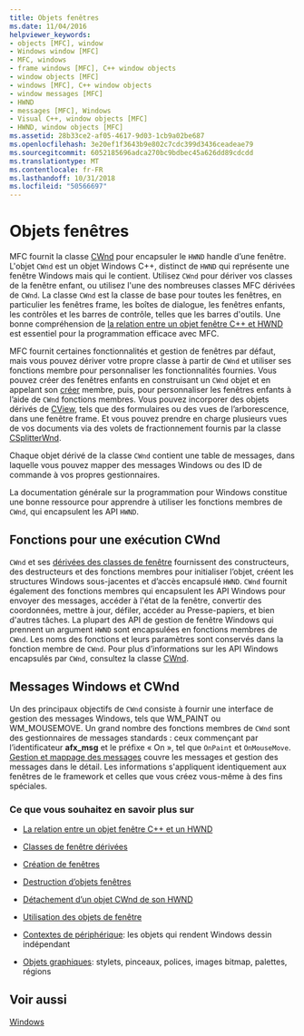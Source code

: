 ```yaml
---
title: Objets fenêtres
ms.date: 11/04/2016
helpviewer_keywords:
- objects [MFC], window
- Windows window [MFC]
- MFC, windows
- frame windows [MFC], C++ window objects
- window objects [MFC]
- windows [MFC], C++ window objects
- window messages [MFC]
- HWND
- messages [MFC], Windows
- Visual C++, window objects [MFC]
- HWND, window objects [MFC]
ms.assetid: 28b33ce2-af05-4617-9d03-1cb9a02be687
ms.openlocfilehash: 3e20ef1f3643b9e802c7cdc399d3436ceadeae79
ms.sourcegitcommit: 6052185696adca270bc9bdbec45a626dd89cdcdd
ms.translationtype: MT
ms.contentlocale: fr-FR
ms.lasthandoff: 10/31/2018
ms.locfileid: "50566697"
---
```

# <a name="window-objects"></a>Objets fenêtres

MFC fournit la classe [CWnd](../mfc/reference/cwnd-class.md) pour encapsuler le `HWND` handle d’une fenêtre. L'objet `CWnd` est un objet Windows C++, distinct de `HWND` qui représente une fenêtre Windows mais qui le contient. Utilisez `CWnd` pour dériver vos classes de la fenêtre enfant, ou utilisez l'une des nombreuses classes MFC dérivées de `CWnd`. La classe `CWnd` est la classe de base pour toutes les fenêtres, en particulier les fenêtres frame, les boîtes de dialogue, les fenêtres enfants, les contrôles et les barres de contrôle, telles que les barres d'outils. Une bonne compréhension de [la relation entre un objet fenêtre C++ et HWND](../mfc/relationship-between-a-cpp-window-object-and-an-hwnd.md) est essentiel pour la programmation efficace avec MFC.

MFC fournit certaines fonctionnalités et gestion de fenêtres par défaut, mais vous pouvez dériver votre propre classe à partir de `CWnd` et utiliser ses fonctions membre pour personnaliser les fonctionnalités fournies. Vous pouvez créer des fenêtres enfants en construisant un `CWnd` objet et en appelant son [créer](../mfc/reference/cwnd-class.md#create) membre, puis, pour personnaliser les fenêtres enfants à l’aide de `CWnd` fonctions membres. Vous pouvez incorporer des objets dérivés de [CView](../mfc/reference/cview-class.md), tels que des formulaires ou des vues de l’arborescence, dans une fenêtre frame. Et vous pouvez prendre en charge plusieurs vues de vos documents via des volets de fractionnement fournis par la classe [CSplitterWnd](../mfc/reference/csplitterwnd-class.md).

Chaque objet dérivé de la classe `CWnd` contient une table de messages, dans laquelle vous pouvez mapper des messages Windows ou des ID de commande à vos propres gestionnaires.

La documentation générale sur la programmation pour Windows constitue une bonne ressource pour apprendre à utiliser les fonctions membres de `CWnd`, qui encapsulent les API `HWND`.

## <a name="functions-for-operating-on-a-cwnd"></a>Fonctions pour une exécution CWnd

`CWnd` et ses [dérivées des classes de fenêtre](../mfc/derived-window-classes.md) fournissent des constructeurs, des destructeurs et des fonctions membres pour initialiser l’objet, créent les structures Windows sous-jacentes et d’accès encapsulé `HWND`. `CWnd` fournit également des fonctions membres qui encapsulent les API Windows pour envoyer des messages, accéder à l'état de la fenêtre, convertir des coordonnées, mettre à jour, défiler, accéder au Presse-papiers, et bien d'autres tâches. La plupart des API de gestion de fenêtre Windows qui prennent un argument `HWND` sont encapsulées en fonctions membres de `CWnd`. Les noms des fonctions et leurs paramètres sont conservés dans la fonction membre de `CWnd`. Pour plus d’informations sur les API Windows encapsulés par `CWnd`, consultez la classe [CWnd](../mfc/reference/cwnd-class.md).

## <a name="cwnd-and-windows-messages"></a>Messages Windows et CWnd

Un des principaux objectifs de `CWnd` consiste à fournir une interface de gestion des messages Windows, tels que WM_PAINT ou WM_MOUSEMOVE. Un grand nombre des fonctions membres de `CWnd` sont des gestionnaires de messages standards : ceux commençant par l’identificateur **afx_msg** et le préfixe « On », tel que `OnPaint` et `OnMouseMove`. [Gestion et mappage des messages](../mfc/message-handling-and-mapping.md) couvre les messages et gestion des messages dans le détail. Les informations s'appliquent identiquement aux fenêtres de le framework et celles que vous créez vous-même à des fins spéciales.

### <a name="what-do-you-want-to-know-more-about"></a>Ce que vous souhaitez en savoir plus sur

- [La relation entre un objet fenêtre C++ et un HWND](../mfc/relationship-between-a-cpp-window-object-and-an-hwnd.md)

- [Classes de fenêtre dérivées](../mfc/derived-window-classes.md)

- [Création de fenêtres](../mfc/creating-windows.md)

- [Destruction d’objets fenêtres](../mfc/destroying-window-objects.md)

- [Détachement d’un objet CWnd de son HWND](../mfc/detaching-a-cwnd-from-its-hwnd.md)

- [Utilisation des objets de fenêtre](../mfc/working-with-window-objects.md)

- [Contextes de périphérique](../mfc/device-contexts.md): les objets qui rendent Windows dessin indépendant

- [Objets graphiques](../mfc/graphic-objects.md): stylets, pinceaux, polices, images bitmap, palettes, régions

## <a name="see-also"></a>Voir aussi

[Windows](../mfc/windows.md)

